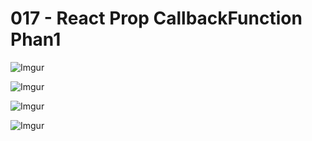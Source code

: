 # 017 - React Prop CallbackFunction Phan1 

![Imgur](https://i.imgur.com/kg8NsQj.png) 

![Imgur](https://i.imgur.com/6xtjf5A.png)  

![Imgur](https://i.imgur.com/9N2hpJn.png) 

![Imgur](https://i.imgur.com/e03EYD9.png)  